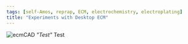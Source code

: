 ```yaml
---
tags: [self-Amos, reprap, ECM, electrochemistry, electroplating]
title: "Experiments with Desktop ECM"
---
```


![ecmCAD](https://i.imgur.com/VRQ6vV4.png)
*"Test"*
Test 
